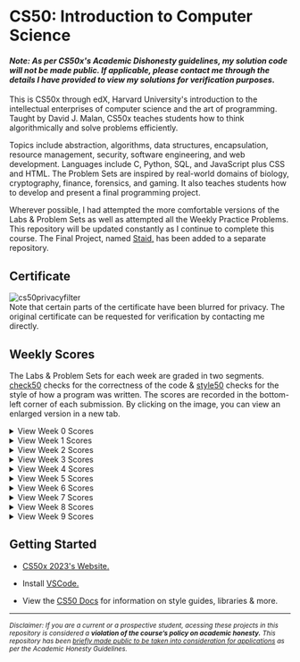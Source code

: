 # CS50: Introduction to Computer Science
#### *Note: As per CS50x's Academic Dishonesty guidelines, my solution code will not be made public. If applicable, please contact me through the details I have provided to view my solutions for verification purposes.*

This is CS50x through edX, Harvard University's introduction to the intellectual enterprises of computer science and the art of programming. Taught by David J. Malan, CS50x teaches students how to think algorithmically and solve problems efficiently. 

Topics include abstraction, algorithms, data structures, encapsulation, resource management, security, software engineering, and web development. Languages include C, Python, SQL, and JavaScript plus CSS and HTML. The Problem Sets are inspired by real-world domains of biology, cryptography, finance, forensics, and gaming. It also teaches students how to develop and present a final programming project. 

Wherever possible, I had attempted the more comfortable versions of the Labs & Problem Sets as well as attempted all the Weekly Practice Problems. This repository will be updated constantly as I continue to complete this course. The Final Project, named [Staid,](https://github.com/omcodedthis/Staid) has been added to a separate repository.

## Certificate

![cs50privacyfilter](https://user-images.githubusercontent.com/119602009/226189161-299202e9-e958-4ecf-9c36-fe6ae8aa8a5a.png)
<br>
Note that certain parts of the certificate have been blurred for privacy. The original certificate can be requested for verification by contacting me directly.

## Weekly Scores
The Labs & Problem Sets for each week are graded in two segments. [check50](https://cs50.readthedocs.io/projects/check50/en/latest/index.html) checks for the correctness of the code & [style50](https://cs50.readthedocs.io/style50/) checks for the style of how a program was written. The scores are recorded in the bottom-left corner of each submission. By clicking on the image, you can view an enlarged version in a new tab.

<details>
<summary>View Week 0 Scores</summary>
<img src="https://user-images.githubusercontent.com/119602009/220960370-98173503-674e-42e5-a130-5ed57d4f10c3.png"> </img>
</details>

<details><summary>View Week 1 Scores</summary>

<img src="https://user-images.githubusercontent.com/119602009/220962491-d43a4448-9cf7-4afb-a841-119c55443135.png"> </img>

</details>

<details>
<summary>View Week 2 Scores</summary>
<img src="https://user-images.githubusercontent.com/119602009/220962341-17f9b312-fbd0-45cb-892c-493f8de50ed3.png"> </img>
</details>

<details>
<summary>View Week 3 Scores</summary>
<img src="https://user-images.githubusercontent.com/119602009/220961348-b6a4d510-6ed5-4368-b2d5-90639c8a5722.png"> </img>
</details>

<details>
<summary>View Week 4 Scores</summary>
<img src="https://user-images.githubusercontent.com/119602009/220962659-dfef079f-334b-445f-a379-eac11f944ef7.png"> </img>
</details>

<details>
<summary>View Week 5 Scores</summary>
<img src="https://user-images.githubusercontent.com/119602009/220961419-27ba3a3e-b093-43f7-ba8e-a64c4835fabb.png"> </img>
</details>

<details>
<summary>View Week 6 Scores</summary>
<img src="https://user-images.githubusercontent.com/119602009/220961433-309d5947-6863-46fb-9228-4e95d2b079a7.png"> </img>
</details>

<details> 
<summary>View Week 7 Scores</summary>
<img src="https://user-images.githubusercontent.com/119602009/220961446-9058c9e0-7fe7-439c-a660-cea2721dd49d.png"> </img>
</details>

<details> 
<summary>View Week 8 Scores</summary>
<img src="https://user-images.githubusercontent.com/119602009/221211078-f6e43377-2909-4748-b679-97190f291ec7.png"> </img>
</details>

<details> 
<summary>View Week 9 Scores</summary>
<img src="https://user-images.githubusercontent.com/119602009/222650061-1d9a90f9-403b-4a4b-b1ed-81f72e59a4e7.png"> </img>
</details>


## Getting Started

* [CS50x 2023's Website.](https://cs50.harvard.edu/x/2023/)

* Install [VSCode.](https://code.visualstudio.com/)

* View the [CS50 Docs](https://cs50.readthedocs.io/) for information on style guides, libraries & more.

------------------------------------------------------------------------------------------------------------------------------------------------------------------
<sub>*Disclaimer: If you are a current or a prospective student, acessing these projects in this repository is considered a ***violation of the course’s policy on academic honesty.*** This repository has been [briefly made public to be taken into consideration for applications](https://www.reddit.com/r/cs50/comments/agjdcv/comment/j447evn/) as per the Academic Honesty Guidelines.*<sub/>


